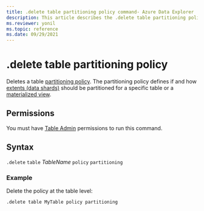 ```yaml
---
title: .delete table partitioning policy command- Azure Data Explorer
description: This article describes the .delete table partitioning policy command in Azure Data Explorer.
ms.reviewer: yonil
ms.topic: reference
ms.date: 09/29/2021
---
```

# .delete table partitioning policy

Deletes a table [partitioning policy](partitioningpolicy.md). The partitioning policy defines if and how [extents (data shards)](../management/extents-overview.md) should be partitioned for a specific table or a [materialized view](materialized-views/materialized-view-overview.md).

## Permissions

You must have [Table Admin](access-control/role-based-access-control.md) permissions to run this command.

## Syntax

`.delete` `table` *TableName* `policy` `partitioning` 

### Example

Delete the policy at the table level:

```kusto
.delete table MyTable policy partitioning 
```
